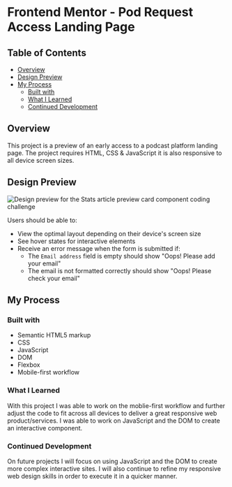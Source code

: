 # Frontend Mentor - Pod Request Access Landing Page

## Table of Contents

- [Overview](#overview)
- [Design Preview](#design-preview)
- [My Process](#my-process)
  - [Built with](#built-with)
  - [What I Learned](#what-i-learned)
  - [Continued Development](#continued-development)

## Overview

This project is a preview of an early access to a podcast platform landing page. The project requires HTML, CSS & JavaScript it is also responsive to all device screen sizes.

## Design Preview
![Design preview for the Stats article preview card component coding challenge](./design/desktop-preview.jpg)

Users should be able to:

- View the optimal layout depending on their device's screen size
- See hover states for interactive elements
- Receive an error message when the form is submitted if:
  - The `Email address` field is empty should show "Oops! Please add your email"
  - The email is not formatted correctly should show "Oops! Please check your email"

## My Process

### Built with

- Semantic HTML5 markup
- CSS
- JavaScript
- DOM
- Flexbox
- Mobile-first workflow

### What I Learned

With this project I was able to work on the moblie-first workflow and further adjust the code to fit across all devices to deliver a great responsive web product/services. I was able to work on JavaScript and the DOM to create an interactive component.

### Continued Development

On future projects I will focus on using JavaScript and the DOM to create more complex interactive sites. I will also continue to refine my responsive web design skills in order to execute it in a quicker manner.

